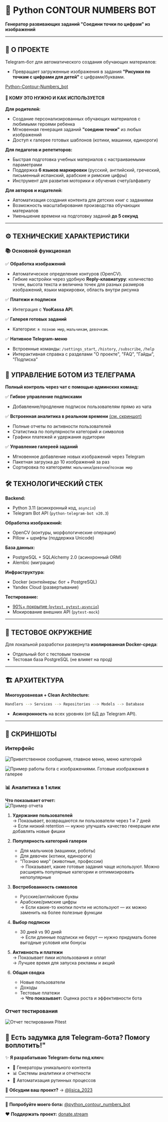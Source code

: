 # 🎨 Python CONTOUR NUMBERS BOT  
**Генератор развивающих заданий "Соедини точки по цифрам" из изображений**  

---

## 📌 О ПРОЕКТЕ  
Telegram-бот для автоматического создания обучающих материалов:  
- Превращает загруженные изображения в задания **"Рисунки по точкам с цифрами для детей"** с цифрами/буквами.  

[Python-Contour-Numbers_bot](https://t.me/ContourNumbersBot)  

#### 🎯 КОМУ ЭТО НУЖНО И КАК ИСПОЛЬЗУЕТСЯ ####

**Для родителей:**  
- Создание персонализированных обучающих материалов с любимыми героями ребенка  
- Мгновенная генерация заданий **"соедини точки"** из любых изображений  
- Доступ к галерее готовых шаблонов (котики, машинки, единороги)  

**Для педагогов и репетиторов:**  
- Быстрая подготовка учебных материалов с настраиваемыми параметрами  
- Поддержка **6 языков маркировки** (русский, английский, греческий, письменный испанский, арабские и римские цифры)  
- Инструмент для развития моторики и обучения счету/алфавиту  

**Для авторов и издателей:**  
- Автоматизация создания контента для детских книг с заданиями
- Возможность масштабирования производства обучающих материалов  
- Уменьшение времени на подготовку заданий **до 5 секунд**  

---

## ⚙️ ТЕХНИЧЕСКИЕ ХАРАКТЕРИСТИКИ  

### 📚 Основной функционал  
✅ **Обработка изображений**  
- Автоматическое определение контуров (OpenCV).  
- Гибкие настройки через удобную **Reply-клавиатуру**: количество точек, высота текста и величина точек для разных размеров изображений, языки маркировки, область внутри рисунка 

✅ **Платежи и подписки**  
- Интеграция с **YooKassa API**.  

✅ **Галерея готовых заданий**  
- Категории: `я познаю мир`, `мальчикам`, `девочкам`.  

✅ **Нативное Telegram-меню**  
- Встроенные команды: `/settings_start`, `/history`, `/subscribe`, `/help`  
- Интерактивная справка с разделами "О проекте", "FAQ", "Гайды", "Подписка"
 
## **📱 УПРАВЛЕНИЕ БОТОМ ИЗ ТЕЛЕГРАМА**  
**Полный контроль через чат с помощью админских команд:**  

✅ **Гибкое управление подписками**  
- Добавление/продление подписок пользователям прямо из чата

✅ **Встроенная аналитика в реальном времени** [(см. скриншот)](https://i.imgur.com/ваше_изображение.jpg)  
- Полные отчеты по активности пользователей  
- Статистика по популярности категорий и символов  
- Графики платежей и удержания аудитории  

✅ **Управление галереей заданий**  
- Мгновенное добавление новых изображений через Telegram  
- Пакетная загрузка до 10 изображений за раз  
- Сортировка по категориям: `мальчики`/`девочки`/`познаю мир`  


## 🛠 ТЕХНОЛОГИЧЕСКИЙ СТЕК  
**Backend:**  
- Python 3.11 (асинхронный код, `asyncio`)  
- Telegram Bot API (`python-telegram-bot v20.3`)  

**Обработка изображений:**  
- OpenCV (контуры, морфологические операции)  
- Pillow + шрифты (поддержка Unicode)  

**База данных:**  
- PostgreSQL + SQLAlchemy 2.0 (асинхронный ORM)  
- Alembic (миграции)  

**Инфраструктура:**  
- Docker (контейнеры: бот + PostgreSQL)  
- Yandex Cloud (развертывание)  

**Тестирование:**  
- [90%+ покрытие (`pytest`, `pytest-asyncio`)](./assets/doker_test.jpg) 
- Мокирование внешних API (`pytest-mock`)  

---

## 🐳 ТЕСТОВОЕ ОКРУЖЕНИЕ  
Для локальной разработки развернута **изолированная Docker-среда**:  
- Отдельный бот с тестовым токеном  
- Тестовая база PostgreSQL (не влияет на прод)  

---

## 🏗 АРХИТЕКТУРА  
**Многоуровневая + Clean Architecture:**  
```bash
Handlers --> Services --> Repositories --> Models --> Database
```  
- **Асинхронность** на всех уровнях (от БД до Telegram API).  
---

## 📸 СКРИНШОТЫ

### Интерфейс

![Приветственное сообщение, главное меню, меню категорий](https://github.com/Lisica050521/Python-Contour-Numbers_bot/blob/master/assets/interface2.jpg)

![Пример работы бота с изображениями. Готовые изображения в галерее](https://github.com/Lisica050521/Python-Contour-Numbers_bot/blob/master/assets/interface1.jpg)

### 📊 Аналитика в 1 клик  

**Что показывает отчет:**  
![Пример отчета](https://github.com/Lisica050521/Python-Contour-Numbers_bot/blob/master/assets/analitika.jpg)

1. **Удержание пользователей**  
   → Показывает, возвращаются ли пользователи через 1 и 7 дней  
   → Если низкий retention — нужно улучшать качество генерации или добавлять новые фишки  

2. **Популярность категорий галереи**  
   - Для мальчиков (машинки, роботы)  
   - Для девочек (котики, единороги)  
   - "Познаю мир" (животные, профессии)  
   → Показывает, какие готовые задания чаще используют. Можно расширять популярные категории и оптимизировать непопулярные

3. **Востребованность символов**  
   - Русские/английские буквы  
   - Арабские/римские цифры  
   → Если какие-то кнопки почти не используют — их можно заменить на более полезные функции  

4. **Выбор подписки**  
   - 30 дней vs 90 дней  
   → Если длинные подписки не берут — нужно придумать более выгодные условия или бонусы  

5. **Активность и платежи**  
   → Показывает пики использования и оплат  
   → Лучшее время для запуска рекламы и акций  

6. **Общая сводка**  
   - Новые пользователи  
   - Доходы  
   - Тестовые платежи  
   → **Что показывает:** Оценка роста и эффективности бота  

### Отчет тестирования
![Отчет тестирования Pitest](https://github.com/Lisica050521/Python-Contour-Numbers_bot/blob/master/assets/doker_test.jpg)

## 🤖 Есть задумка для Telegram-бота? Помогу воплотить!"

✨ **Я разрабатываю Telegram-боты под ключ:**  
- 🎨 Генераторы уникального контента  
- 📊 Системы аналитики и отчетности  
- 🤖 Автоматизация рутинных процессов  

💬 **Обсудим ваш проект?** → [@lisica_2023](https://t.me/lisica_2023)  

---

🚀 **Попробуйте моего бота:** [@python_contour_numbers_bot](https://t.me/python_contour_numbers_bot)  

❤️ **Поддержать проект:** [donate.stream](https://donate.stream/donate_67fa327209b19)  
